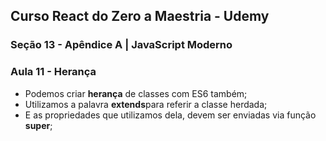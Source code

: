 ## Curso React do Zero a Maestria - Udemy
### Seção 13 - Apêndice A | JavaScript Moderno

### Aula 11 - Herança
- Podemos criar **herança** de classes com ES6 também;
- Utilizamos a palavra **extends**para referir a classe herdada;
- E as propriedades que utilizamos dela, devem ser enviadas via função **super**;